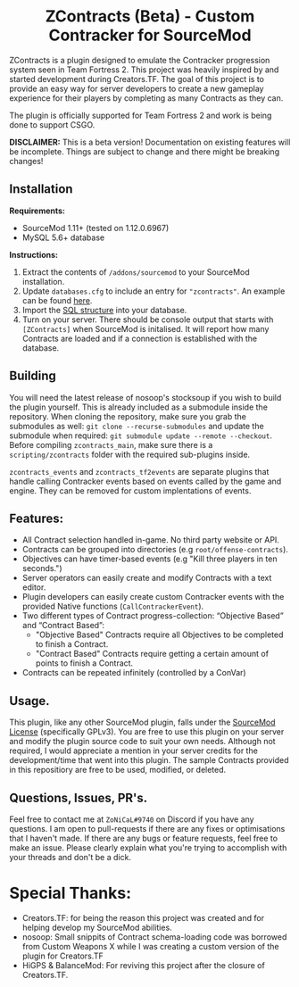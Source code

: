 
<h1 align="center">
ZContracts (Beta) - Custom Contracker for SourceMod
</h1>

ZContracts is a plugin designed to emulate the Contracker progression system seen in Team Fortress 2. This project was heavily inspired by and started development during Creators.TF. The goal of this project is to provide an easy way for server developers to create a new gameplay experience for their players by completing as many Contracts as they can.

The plugin is officially supported for Team Fortress 2 and work is being done to support CSGO.

**DISCLAIMER:** This is a beta version! Documentation on existing features will be incomplete. Things are subject to change and there might be breaking changes!

## Installation

**Requirements:**
- SourceMod 1.11+ (tested on 1.12.0.6967)
- MySQL 5.6+ database

**Instructions:**
1) Extract the contents of `/addons/sourcemod` to your SourceMod installation.
2) Update `databases.cfg` to include an entry for `"zcontracts"`. An example can be found [here](https://github.com/zonical/zcontracts/blob/master/addons/sourcemod/configs/databases_example.cfg).
3) Import the [SQL structure](https://github.com/zonical/zcontracts/blob/master/database/zcontracts.sql) into your database. 
4) Turn on your server. There should be console output that starts with `[ZContracts]` when SourceMod is initalised. It will report how many Contracts are loaded and if a connection is established with the database.

## Building
You will need the latest release of nosoop's stocksoup if you wish to build the plugin yourself. This is already included as a submodule inside the repository. When cloning the repository, make sure you grab the submodules as well: `git clone --recurse-submodules` and update the submodule when required: `git submodule update --remote --checkout`. Before compiling `zcontracts_main`, make sure there is a `scripting/zcontracts` folder with the required sub-plugins inside.

`zcontracts_events` and `zcontracts_tf2events` are separate plugins that handle calling Contracker events based on events called by the game and engine. They can be removed for custom implentations of events.

## Features:
- All Contract selection handled in-game. No third party website or API.
- Contracts can be grouped into directories (e.g `root/offense-contracts`).
- Objectives can have timer-based events (e.g "Kill three players in ten seconds.")
- Server operators can easily create and modify Contracts with a text editor.
- Plugin developers can easily create custom Contracker events with the provided Native functions (`CallContrackerEvent`).
- Two different types of Contract progress-collection: “Objective Based” and “Contract Based”:
  - "Objective Based" Contracts require all Objectives to be completed to finish a Contract.
  - "Contract Based" Contracts require getting a certain amount of points to finish a Contract.
- Contracts can be repeated infinitely (controlled by a ConVar)

## Usage.
This plugin, like any other SourceMod plugin, falls under the [SourceMod License](https://www.sourcemod.net/license.php) (specifically GPLv3). You are free to use this plugin on your server and modify the plugin source code to suit your own needs. Although not required, I would appreciate a mention in your server credits for the development/time that went into this plugin. The sample Contracts provided in this repositiory are free to be used, modified, or deleted.

## Questions, Issues, PR's.
Feel free to contact me at `ZoNiCaL#9740` on Discord if you have any questions.
I am open to pull-requests if there are any fixes or optimisations that I haven't made. If there are any bugs or feature requests, feel free to make an issue.
Please clearly explain what you're trying to accomplish with your threads and don't be a dick.

# Special Thanks:
- Creators.TF: for being the reason this project was created and for helping develop my SourceMod abilities.
- nosoop: Small snippits of Contract schema-loading code was borrowed from Custom Weapons X while I was creating a custom version of the plugin for Creators.TF
- HiGPS & BalanceMod: For reviving this project after the closure of Creators.TF.
